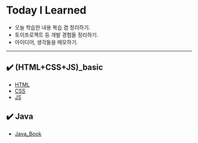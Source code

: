 # Today I Learned
* 오늘 학습한 내용 복습 겸 정리하기.
* 토이프로젝트 등 개발 경험들 정리하기.
* 아이디어, 생각들을 메모하기.
<hr>

## ✔️ (HTML+CSS+JS)_basic
  * [HTML](https://github.com/p9s9e9/TIL/blob/master/(HTML%2BCSS%2BJS)_basic/01_HTML.md)
  * [CSS](https://github.com/p9s9e9/TIL/blob/master/(HTML%2BCSS%2BJS)_basic/02_CSS.md)
  * [JS](https://github.com/p9s9e9/TIL/blob/master/(HTML%2BCSS%2BJS)_basic/03_JS.md)
## ✔️ Java
  * [Java_Book](https://github.com/p9s9e9/TIL/blob/master/Java/Java_Book.md)